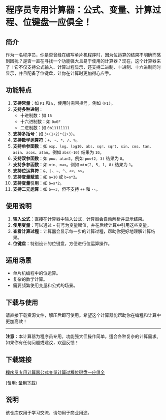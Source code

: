 # 程序员专用计算器：公式、变量、计算过程、位键盘一应俱全！

## 简介

作为一名程序员，你是否曾经在编写单片机程序时，因为位运算的结果不明确而感到困扰？是否一直在寻找一个功能强大且易于使用的计算器？现在，这个计算器来了！它不仅支持公式输入、计算过程显示，还支持二进制、十进制、十六进制同时显示，并且配备了位键盘，让你在计算时更加得心应手。

## 功能特点

1. **支持常量**：如 `PI` 和 `E`，使用时需带括号，例如 `(PI)`。
2. **支持多种进制**：
   - 十进制数：如 `16`
   - 十六进制数：如 `0x0F`
   - 二进制数：如 `0b11111111`
3. **支持多括号**：如 `3+(1+2)*(2+3)`。
4. **支持数学运算符**：`+`、`-`、`*`、`/`、`%`。
5. **支持单参函数**：如 `exp`、`log`、`log10`、`abs`、`sqr`、`sqrt`、`sin`、`cos`、`tan`、`asin`、`acos`、`atan`。例如 `abs(-10)` 结果为 `10`。
6. **支持双参函数**：如 `pow`、`atan2`。例如 `pow(2, 3)` 结果为 `8`。
7. **支持多参函数**：如 `min`、`max`。例如 `min(2, 5, 1, 8)` 结果为 `1`。
8. **支持位运算符**：`&`、`|`、`~`、`^`、`<<`、`>>`。
9. **支持变量赋值**：如 `a=10` 或 `b=a*2`。
10. **支持变量引用**：如 `b=a*2`。
11. **支持二元运算**：如 `b+=3`，但不支持 `++` 和 `--`。

## 使用说明

1. **输入公式**：直接在计算器中输入公式，计算器会自动解析并显示结果。
2. **使用变量**：可以通过 `=` 符号为变量赋值，并在后续计算中引用这些变量。
3. **查看计算过程**：计算器会显示每一步的计算过程，帮助你更好地理解计算结果。
4. **位键盘**：特别设计的位键盘，方便进行位运算操作。

## 适用场景

- 单片机编程中的位运算。
- 复杂的数学计算。
- 需要频繁使用变量和公式的场景。

## 下载与使用

请直接下载资源文件，解压后即可使用。希望这个计算器能帮助你在编程和计算中更加高效！

---

**注意**：本计算器为程序员专用，功能强大但操作简单，适合各种复杂的计算需求。如果你有任何问题或建议，欢迎反馈！

## 下载链接
[程序员专用计算器公式变量计算过程位键盘一应俱全](https://pan.quark.cn/s/6d32a615a38e) 

(备用: [备用下载](https://pan.baidu.com/s/1eaovC7kB3sU4J18j9lXG7Q?pwd=1234))

## 说明

该仓库仅用于学习交流，请勿用于商业用途。
